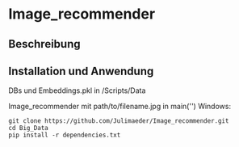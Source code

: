 # Image_recommender
## Beschreibung
## Installation und Anwendung
DBs und Embeddings.pkl in /Scripts/Data

Image_recommender mit path/to/filename.jpg in main('')
Windows:
```shell
git clone https://github.com/Julimaeder/Image_recommender.git
cd Big_Data
pip install -r dependencies.txt
```
